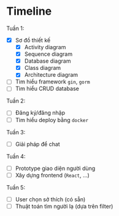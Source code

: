 # Timeline

Tuần 1:

- [x] Sơ đồ thiết kế
    - [x] Activity diagram
    - [x] Sequence diagram
    - [x] Database diagram
    - [x] Class diagram
    - [x] Architecture diagram
- [ ] Tìm hiểu framework `gin`, `gorm`
- [ ] Tìm hiểu CRUD database

Tuần 2:

- [ ] Đăng ký/đăng nhập
- [ ] Tìm hiểu deploy bằng `docker`

Tuần 3:

- [ ] Giải pháp để chat

Tuần 4:

- [ ] Prototype giao diện người dùng
- [ ] Xây dựng frontend (`React`, ...)

Tuần 5:

- [ ] User chọn sở thích (có sẵn)
- [ ] Thuật toán tìm người lạ (dựa trên filter)